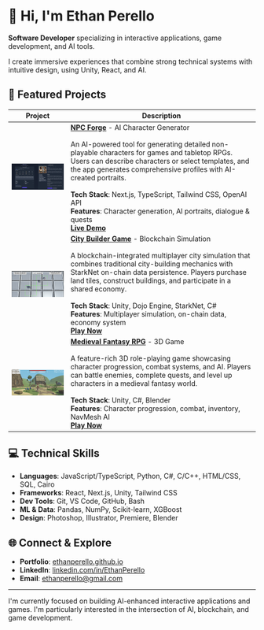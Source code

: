 # 👋 Hi, I'm Ethan Perello

**Software Developer** specializing in interactive applications, game development, and AI tools.

I create immersive experiences that combine strong technical systems with intuitive design, using Unity, React, and AI.

## 🚀 Featured Projects

| Project | Description |
|---------|-------------|
| <img width="350" src="images/npc-forge.png"> | **[NPC Forge](https://github.com/EthanPerello/npc-forge)** - AI Character Generator<br><br>An AI-powered tool for generating detailed non-playable characters for games and tabletop RPGs. Users can describe characters or select templates, and the app generates comprehensive profiles with AI-created portraits.<br><br>**Tech Stack**: Next.js, TypeScript, Tailwind CSS, OpenAI API<br>**Features**: Character generation, AI portraits, dialogue & quests<br>**[Live Demo](https://npc-forge-ethan-perellos-projects.vercel.app)** |
| <img width="350" src="images/City_Builder_Game.png"> | **[City Builder Game](https://github.com/EthanPerello/DojoCityBuilder)** - Blockchain Simulation<br><br>A blockchain-integrated multiplayer city simulation that combines traditional city-building mechanics with StarkNet on-chain data persistence. Players purchase land tiles, construct buildings, and participate in a shared economy.<br><br>**Tech Stack**: Unity, Dojo Engine, StarkNet, C#<br>**Features**: Multiplayer simulation, on-chain data, economy system<br>**[Play Now](https://ethanperello.github.io/DojoCityBuilder/)** |
| <img width="350" src="images/Midieval_Fantasy_RPG.png"> | **[Medieval Fantasy RPG](https://github.com/EthanPerello/MedievalFantasyRPG)** - 3D Game<br><br>A feature-rich 3D role-playing game showcasing character progression, combat systems, and AI. Players can battle enemies, complete quests, and level up characters in a medieval fantasy world.<br><br>**Tech Stack**: Unity, C#, Blender<br>**Features**: Character progression, combat, inventory, NavMesh AI<br>**[Play Now](https://ethanperello.github.io/MedievalFantasyRPG/)** |

## 💻 Technical Skills

- **Languages**: JavaScript/TypeScript, Python, C#, C/C++, HTML/CSS, SQL, Cairo
- **Frameworks**: React, Next.js, Unity, Tailwind CSS
- **Dev Tools**: Git, VS Code, GitHub, Bash
- **ML & Data**: Pandas, NumPy, Scikit-learn, XGBoost
- **Design**: Photoshop, Illustrator, Premiere, Blender

## 🌐 Connect & Explore

- **Portfolio**: [ethanperello.github.io](https://ethanperello.github.io)
- **LinkedIn**: [linkedin.com/in/EthanPerello](http://linkedin.com/in/EthanPerello)
- **Email**: ethanperello@gmail.com

---

I'm currently focused on building AI-enhanced interactive applications and games. I'm particularly interested in the intersection of AI, blockchain, and game development.
